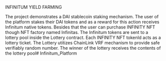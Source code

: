 INFINITUM YIELD FARMING

The project demonstrates a DAI stablecoin staking mechanism.
The user of the platform stakes their DAI tokens and as a reward for this action receives Infinitum native tokens.
Besides that the user can purchase INFINITY NFT though NFT factory named Infinitas.
The Infinitum tokens are sent to a lottery pool inside the Lottery contract. 
Each INFINITY NFT tokenId acts as a lottery ticket. 
The Lottery utitizes ChainLink VRF mechanism to provide safe verifiably random number.
The winner of the lottery receives the contents of the lottery pool# Infinitum_Platform
